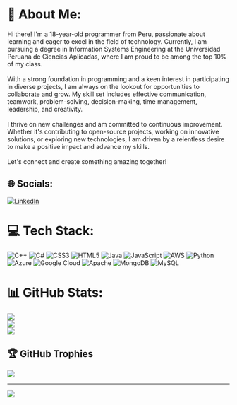 # 💫 About Me:
Hi there! I'm a 18-year-old programmer from Peru, passionate about learning and eager to excel in the field of technology. Currently, I am pursuing a degree in Information Systems Engineering at the Universidad Peruana de Ciencias Aplicadas, where I am proud to be among the top 10% of my class.<br><br>With a strong foundation in programming and a keen interest in participating in diverse projects, I am always on the lookout for opportunities to collaborate and grow. My skill set includes effective communication, teamwork, problem-solving, decision-making, time management, leadership, and creativity.<br><br>I thrive on new challenges and am committed to continuous improvement. Whether it's contributing to open-source projects, working on innovative solutions, or exploring new technologies, I am driven by a relentless desire to make a positive impact and advance my skills.<br><br>Let's connect and create something amazing together!


## 🌐 Socials:
[![LinkedIn](https://img.shields.io/badge/LinkedIn-%230077B5.svg?logo=linkedin&logoColor=white)](https://linkedin.com/in/césar-sebastián-rojas-cadillo-062574290) 

# 💻 Tech Stack:
![C++](https://img.shields.io/badge/c++-%2300599C.svg?style=for-the-badge&logo=c%2B%2B&logoColor=white) ![C#](https://img.shields.io/badge/c%23-%23239120.svg?style=for-the-badge&logo=csharp&logoColor=white) ![CSS3](https://img.shields.io/badge/css3-%231572B6.svg?style=for-the-badge&logo=css3&logoColor=white) ![HTML5](https://img.shields.io/badge/html5-%23E34F26.svg?style=for-the-badge&logo=html5&logoColor=white) ![Java](https://img.shields.io/badge/java-%23ED8B00.svg?style=for-the-badge&logo=openjdk&logoColor=white) ![JavaScript](https://img.shields.io/badge/javascript-%23323330.svg?style=for-the-badge&logo=javascript&logoColor=%23F7DF1E) ![AWS](https://img.shields.io/badge/AWS-%23FF9900.svg?style=for-the-badge&logo=amazon-aws&logoColor=white) ![Python](https://img.shields.io/badge/python-3670A0?style=for-the-badge&logo=python&logoColor=ffdd54) ![Azure](https://img.shields.io/badge/azure-%230072C6.svg?style=for-the-badge&logo=microsoftazure&logoColor=white) ![Google Cloud](https://img.shields.io/badge/GoogleCloud-%234285F4.svg?style=for-the-badge&logo=google-cloud&logoColor=white) ![Apache](https://img.shields.io/badge/apache-%23D42029.svg?style=for-the-badge&logo=apache&logoColor=white) ![MongoDB](https://img.shields.io/badge/MongoDB-%234ea94b.svg?style=for-the-badge&logo=mongodb&logoColor=white) ![MySQL](https://img.shields.io/badge/mysql-4479A1.svg?style=for-the-badge&logo=mysql&logoColor=white)
# 📊 GitHub Stats:
![](https://github-readme-stats.vercel.app/api?username=SebasR1C0&theme=highcontrast&hide_border=false&include_all_commits=false&count_private=false)<br/>
![](https://github-readme-streak-stats.herokuapp.com/?user=SebasR1C0&theme=highcontrast&hide_border=false)<br/>
![](https://github-readme-stats.vercel.app/api/top-langs/?username=SebasR1C0&theme=highcontrast&hide_border=false&include_all_commits=false&count_private=false&layout=compact)

## 🏆 GitHub Trophies
![](https://github-profile-trophy.vercel.app/?username=SebasR1C0&theme=highcontrast&no-frame=false&no-bg=true&margin-w=4)

---
[![](https://visitcount.itsvg.in/api?id=SebasR1C0&icon=2&color=1)](https://visitcount.itsvg.in)

<!-- Proudly created with GPRM ( https://gprm.itsvg.in ) -->
